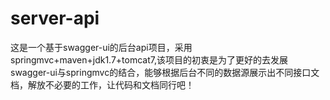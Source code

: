 # server-api
这是一个基于swagger-ui的后台api项目，采用springmvc+maven+jdk1.7+tomcat7,该项目的初衷是为了更好的去发展swagger-ui与springmvc的结合，能够根据后台不同的数据源展示出不同接口文档，解放不必要的工作，让代码和文档同行吧！
